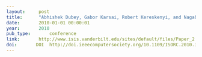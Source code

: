```yaml
---
layout:     post
title:      "Abhishek Dubey, Gabor Karsai, Robert Kereskenyi, and Nagabhushan Mahadevan. A real-time component framework: experience with ccm and arinc-653. In IEEE International Symposium on Object-Oriented Real-Time Distributed Computing, 143–150. Los Alamitos, CA, USA, 2010. IEEE Computer Society."
date:       2010-01-01 00:00:01
year:       2010
pub_type:       conference
link:       http://www.isis.vanderbilt.edu/sites/default/files/Paper_2.pdf
doi:       DOI  http://doi.ieeecomputersociety.org/10.1109/ISORC.2010.39
---
```

